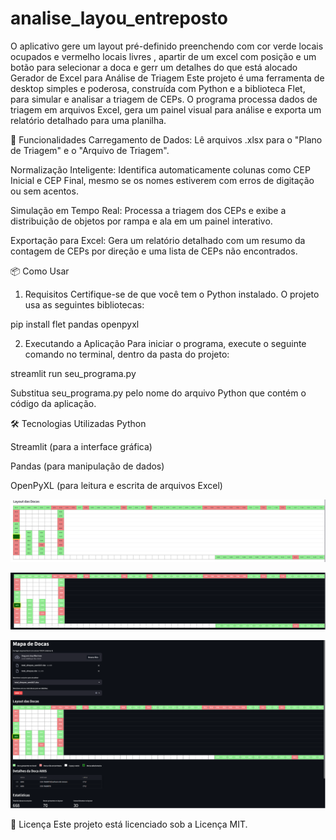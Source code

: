 # analise_layou_entreposto
O aplicativo gere um layout pré-definido preenchendo com cor verde locais ocupados e vermelho locais livres , apartir de um excel com posição e um botão para selecionar a doca e gerr um detalhes do que está alocado
Gerador de Excel para Análise de Triagem
Este projeto é uma ferramenta de desktop simples e poderosa, construída com Python e a biblioteca Flet, para simular e analisar a triagem de CEPs. O programa processa dados de triagem em arquivos Excel, gera um painel visual para análise e exporta um relatório detalhado para uma planilha.

🚀 Funcionalidades
Carregamento de Dados: Lê arquivos .xlsx para o "Plano de Triagem" e o "Arquivo de Triagem".

Normalização Inteligente: Identifica automaticamente colunas como CEP Inicial e CEP Final, mesmo se os nomes estiverem com erros de digitação ou sem acentos.

Simulação em Tempo Real: Processa a triagem dos CEPs e exibe a distribuição de objetos por rampa e ala em um painel interativo.

Exportação para Excel: Gera um relatório detalhado com um resumo da contagem de CEPs por direção e uma lista de CEPs não encontrados.

📦 Como Usar
1. Requisitos
Certifique-se de que você tem o Python instalado. O projeto usa as seguintes bibliotecas:

pip install flet pandas openpyxl

2. Executando a Aplicação
Para iniciar o programa, execute o seguinte comando no terminal, dentro da pasta do projeto:

streamlit run seu_programa.py

Substitua seu_programa.py pelo nome do arquivo Python que contém o código da aplicação.



🛠️ Tecnologias Utilizadas
Python

Streamlit (para a interface gráfica)

Pandas (para manipulação de dados)

OpenPyXL (para leitura e escrita de arquivos Excel)

![Tela Layout](Screen.png)

![Tela Layout modo Dark](Layout.PNG)

![Tela Layout total](screens1.png)




📄 Licença
Este projeto está licenciado sob a Licença MIT.

